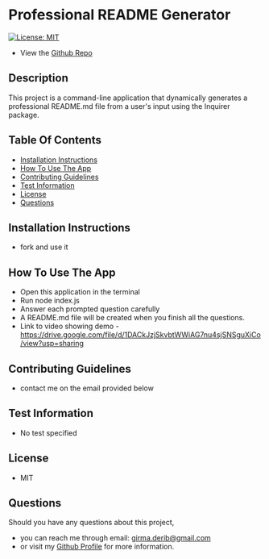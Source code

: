 
# Professional README Generator 

[![License: MIT](https://img.shields.io/badge/License-MIT-yellow.svg)](https://opensource.org/licenses/MIT)

* View the [Github Repo](https://github.com/girmaD/Professional_README_Generator)


## Description
  This project is a command-line application that dynamically generates a professional README.md file from a user's input using the Inquirer package.

## Table Of Contents 
* [Installation Instructions](#Installation-Instructions)
* [How To Use The App](#How-To-Use-The-App)
* [Contributing Guidelines](#Contributing-Guidelines)
* [Test Information](#Test-Information)
* [License](#License)
* [Questions](#Questions)


## Installation Instructions

 * fork and use it

## How To Use The App
-	Open this application in the terminal
-	Run node index.js
-	Answer each prompted question carefully
-	A README.md file will be created when you finish all the questions.
- Link to video showing demo - https://drive.google.com/file/d/1DACkJzjSkvbtWWiAG7nu4sjSNSguXiCo/view?usp=sharing


## Contributing Guidelines
 * contact me on the email provided below

## Test Information
  * No test specified

## License

 * MIT

## Questions

Should you have any questions about this project,
  * you can reach me through email: [girma.derib@gmail.com](mailto:girma.derib@gmail.com) 
  * or visit my [Github Profile](https://github.com/girmaD) for more information.

